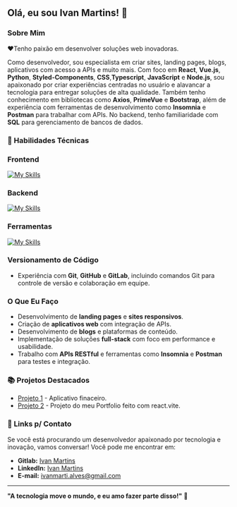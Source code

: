 ## Olá, eu sou Ivan Martins! 👋

### Sobre Mim

❤️Tenho paixão em desenvolver soluções web inovadoras.

Como desenvolvedor, sou especialista em criar sites, landing pages, blogs, aplicativos com acesso a APIs e muito mais. Com foco em **React**, **Vue.js**, **Python**, **Styled-Components**, **CSS**,**Typescript**, **JavaScript** e **Node.js**, sou apaixonado por criar experiências centradas no usuário e alavancar a tecnologia para entregar soluções de alta qualidade.
Também tenho conhecimento em bibliotecas como **Axios**, **PrimeVue** e **Bootstrap**, além de experiência com ferramentas de desenvolvimento como **Insomnia** e **Postman** para trabalhar com APIs. No backend, tenho familiaridade com **SQL** para gerenciamento de bancos de dados.

### 🚀  Habilidades Técnicas

### Frontend
[![My Skills](https://skillicons.dev/icons?i=js,html,css,ts,tailwind,react,vite,vue,nuxtjs,styledcomponents)](https://skillicons.dev)

### Backend
[![My Skills](https://skillicons.dev/icons?i=nodejs,py,npm,docker,postman, )](https://skillicons.dev)


### Ferramentas
[![My Skills](https://skillicons.dev/icons?i=git,github,gitlab,notion)](https://skillicons.dev)

### Versionamento de Código
- Experiência com **Git**, **GitHub** e **GitLab**, incluindo comandos Git para controle de versão e colaboração em equipe.

### O Que Eu Faço

- Desenvolvimento de **landing pages** e **sites responsivos**.
- Criação de **aplicativos web** com integração de APIs.
- Desenvolvimento de **blogs** e plataformas de conteúdo.
- Implementação de soluções **full-stack** com foco em performance e usabilidade.
- Trabalho com **APIs RESTful** e ferramentas como **Insomnia** e **Postman** para testes e integração.

### 📚 Projetos Destacados

- [Projeto 1](https://github.com/IvanM4rtin5/DtMoney-Frontend) - Aplicativo finaceiro.
- [Projeto 2](https://portfolio-prime.netlify.app/) - Projeto do meu Portfolio feito com react.vite.

### 🔗 Links p/ Contato

Se você está procurando um desenvolvedor apaixonado por tecnologia e inovação, vamos conversar! Você pode me encontrar em:

- **Gitlab:** [Ivan Martins](https://gitlab.com/ivanmarti.alves)
- **LinkedIn:** [Ivan Martins](https://www.linkedin.com/in/ivan-martins-alves/)
- **E-mail:** ivanmarti.alves@gmail.com

---

**"A tecnologia move o mundo, e eu amo fazer parte disso!"** 🚀
